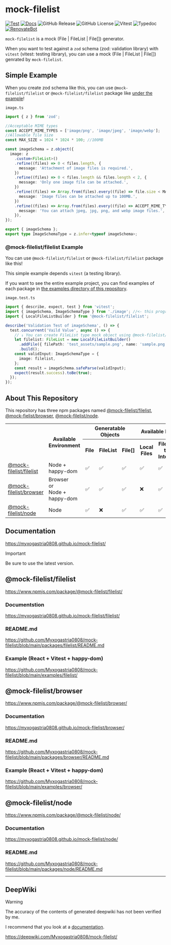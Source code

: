 # mock-filelist

[![Test](https://github.com/Myxogastria0808/mock-filelist/actions/workflows/test.yaml/badge.svg)](https://github.com/Myxogastria0808/mock-filelist/actions/workflows/test.yaml)
[![Docs](https://github.com/Myxogastria0808/mock-filelist/actions/workflows/docs.yaml/badge.svg)](https://github.com/Myxogastria0808/mock-filelist/actions/workflows/docs.yaml)
![GitHub Release](https://img.shields.io/github/v/release/Myxogastria0808/mock-filelist)
![GitHub License](https://img.shields.io/github/license/Myxogastria0808/mock-filelist)
![Vitest](https://img.shields.io/badge/-vitest-6e9f18?style=flat&logo=vitest&logoColor=ffffff)
![Typedoc](https://img.shields.io/badge/docs-typedoc-blue?style=flat-square&logo=typescript&logoColor=white)
[![RenovateBot](https://img.shields.io/badge/RenovateBot-1A1F6C?logo=renovate&logoColor=fff)](#)

`mock-filelist` is a mock (File | FileList | File[]) generator.

When you want to test against a `zod` schema (zod: validation library) with `vitest` (vitest: testing library), you can use a mock (File | FileList | File[]) genrated by `mock-filelist`.

## Simple Example

When you create zod schema like this, you can use `@mock-filelist/filelist` or `@mock-filelist/filelist` package like [under the example](https://github.com/Myxogastria0808/mock-filelist?tab=readme-ov-file#mock-filelistfilelist-example)!

`image.ts`

```typescript
import { z } from 'zod';

//Acceptable MIME types
const ACCEPT_MIME_TYPES = ['image/png', 'image/jpeg', 'image/webp'];
//Allowable file size
const MAX_SIZE = 1024 * 1024 * 100; //100MB

const imageSchema = z.object({
  image: z
    .custom<FileList>()
    .refine((files) => 0 < files.length, {
      message: 'Attachment of image files is required.',
    })
    .refine((files) => 0 < files.length && files.length < 2, {
      message: 'Only one image file can be attached.',
    })
    .refine((files) => Array.from(files).every((file) => file.size < MAX_SIZE), {
      message: 'Image files can be attached up to 100MB.',
    })
    .refine((files) => Array.from(files).every((file) => ACCEPT_MIME_TYPES.includes(file.type)), {
      message: 'You can attach jpeg, jpg, png, and webp image files.',
    }),
});

export { imageSchema };
export type ImageSchemaType = z.infer<typeof imageSchema>;
```

### @mock-filelist/filelist Example

You can use `@mock-filelist/filelist` or `@mock-filelist/filelist` package like this!

This simple example depends `vitest` (a testing library).

If you want to see the entire example project, you can find examples of each package in [the examples directory of this repository](https://github.com/Myxogastria0808/mock-filelist/tree/main/examples).

`image.test.ts`

```typescript
import { describe, expect, test } from 'vitest';
import { imageSchema, ImageSchemaType } from './image'; //<- this program is above example
import { LocalFileListBuilder } from '@mock-filelist/filelist';

describe('Validation Test of imageSchema', () => {
  test.concurrent('Vaild Value', async () => {
    // ↓ You can create FileList type mock object using @mock-filelist/filelist!
    let filelist: FileList = new LocalFileListBuilder()
      .addFile({ filePath: 'test_assets/sample.png', name: 'sample.png', mimeType: 'image/png' })
      .build();
    const validInput: ImageSchemaType = {
      image: filelist,
    };
    const result = imageSchema.safeParse(validInput);
    expect(result.success).toBe(true);
  });
});
```

## About This Repository

This repository has three npm packages named [@mock-filelist/filelist](https://www.npmjs.com/package/@mock-filelist/filelist/), [@mock-fielist/browser](https://www.npmjs.com/package/@mock-filelist/browser/), [@mock-filelist/node](https://www.npmjs.com/package/@mock-filelist/node/).

<table>
    <tbody>
        <tr>
            <th rowspan="2"></th>
            <th rowspan="2">Available Environment</th>
            <th colspan="3">Generatable Objects</th>
            <th colspan="2">Available Files</th>
        </tr>
        <tr>
            <th>File</th>
            <th>FileList</th>
            <th>File[]</th>
            <th>Local Files</th>
            <th>Files on the Internet</th>
        </tr>
        <tr>
            <td><a href="https://www.npmjs.com/package/@mock-filelist/filelist/">@mock-filelist/filelist</a></td>
            <td>Node + happy-dom</td>
            <td>✅</td>
            <td>✅</td>
            <td>✅</td>
            <td>✅</td>
            <td>✅</td>
        </tr>
        <tr>
            <td><a href="https://www.npmjs.com/package/@mock-filelist/browser/">@mock-filelist/browser</a></td>
            <td>Browser<br/>or</br/>Node + happy-dom</td>
            <td>✅</td>
            <td>✅</td>
            <td>✅</td>
            <td>❌</td>
            <td>✅</td>
        </tr>
        <tr>
            <td><a href="https://www.npmjs.com/package/@mock-filelist/node/">@mock-filelist/node</a></td>
            <td>Node</td>
            <td>✅</td>
            <td>❌</td>
            <td>✅</td>
            <td>✅</td>
            <td>✅</td>
        </tr>
    </tbody>
</table>


## Documentation

https://myxogastria0808.github.io/mock-filelist/

> [!IMPORTANT]
> Be sure to use the latest version.

## @mock-filelist/filelist

https://www.npmjs.com/package/@mock-filelist/filelist/

### Documentstion

https://myxogastria0808.github.io/mock-filelist/filelist/

### README.md

https://github.com/Myxogastria0808/mock-filelist/blob/main/packages/filelist/README.md

### Example (React + Vitest + **happy-dom**)

https://github.com/Myxogastria0808/mock-filelist/blob/main/examples/filelist/

## @mock-filelist/browser

https://www.npmjs.com/package/@mock-filelist/browser/

### Documentation

https://myxogastria0808.github.io/mock-filelist/browser/

### README.md

https://github.com/Myxogastria0808/mock-filelist/blob/main/packages/browser/README.md

### Example (React + Vitest + **happy-dom**)

https://github.com/Myxogastria0808/mock-filelist/blob/main/examples/browser/

## @mock-filelist/node

https://www.npmjs.com/package/@mock-filelist/node/

### Documentation

https://myxogastria0808.github.io/mock-filelist/node/

### README.md

https://github.com/Myxogastria0808/mock-filelist/blob/main/packages/node/README.md

---

## DeepWiki

> [!WARNING]
> The accuracy of the contents of generated deepwiki has not been verified by me.
> 
> I recommend that you look at a [documentation](https://myxogastria0808.github.io/mock-filelist/).

https://deepwiki.com/Myxogastria0808/mock-filelist/
